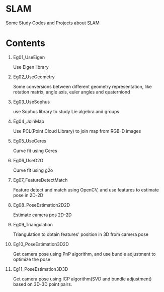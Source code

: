 # SLAM
Some Study Codes and Projects about SLAM

# Contents
1. Eg01_UseEigen

    Use Eigen library
2. Eg02_UseGeometry

    Some conversions between different geometry representation, like rotation matrix, angle axis, euler angles and quaterniond
3. Eg03_UseSophus

    use Sophus library to study Lie algebra and groups
4. Eg04_JoinMap

    Use PCL(Point Cloud Library) to join map from RGB-D images
5. Eg05_UseCeres

    Curve fit using Ceres
6. Eg06_UseG2O

    Curve fit using g2o
7. Eg07_FeatureDetectMatch

    Feature detect and match using OpenCV, and use features to estimate pose in 2D-2D
8. Eg08_PoseEstimation2D2D

    Estimate camera pos 2D-2D
9. Eg09_Triangulation

    Triangulation to obtain features' position in 3D from camera pose
10. Eg10_PoseEstimation3D2D

    Get camera pose using PnP algorithm, and use bundle adjustment to optimize the pose

11. Eg11_PoseEstimation3D3D

    Get camera pose using ICP algorithm(SVD and bundle adjustment) based on 3D-3D point pairs.